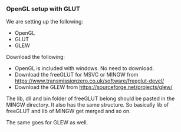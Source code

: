 ### OpenGL setup with GLUT

We are setting up the following:
- OpenGL
- GLUT
- GLEW

Download the following:
- OpenGL is included with windows. No need to download.
- Download the freeGLUT for MSVC or MINGW from https://www.transmissionzero.co.uk/software/freeglut-devel/
- Download the GLEW from https://sourceforge.net/projects/glew/

The lib, dll and bin folder of freeGLUT belong should be pasted in the MINGW directory. It also has the same structure.
So basically lib of freeGLUT and lib of MINGW get merged and so on.

The same goes for GLEW as well.